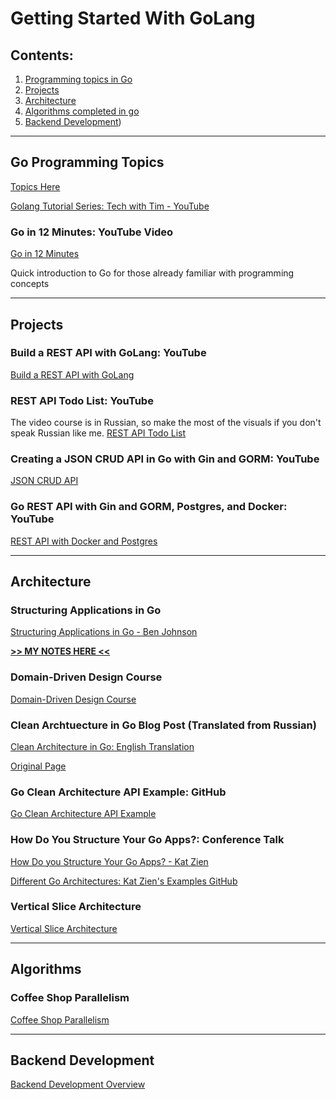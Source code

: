 
# Getting Started With GoLang

## Contents:

1. [Programming topics in Go](#go-programming-topics)
2. [Projects](#projects)
3. [Architecture](#architecture)
4. [Algorithms completed in go](#algorithms)
5. [Backend Development](#backend-development))

*********************************************************

## Go Programming Topics

[Topics Here](./go-lang/go-lang-tutorial.md)

[Golang Tutorial Series: Tech with Tim - YouTube](./go-lang/go-lang-tutorial.md)

### Go in 12 Minutes: YouTube Video

[Go in 12 Minutes](https://www.youtube.com/watch?v=1rxDzs0zgcE)

Quick introduction to Go for those already familiar with programming concepts

*********************************************************

## Projects

### Build a REST API with GoLang: YouTube

[Build a REST API with GoLang](https://www.youtube.com/watch?v=d_L64KT3SFM)


### REST API Todo List: YouTube

The video course is in Russian, so make the most of the visuals if you don't speak Russian like me.
[REST API Todo List](https://www.youtube.com/watch?v=1LFbmWk7NLQ&list=PLbTTxxr-hMmyFAvyn7DeOgNRN8BQdjFm8)

### Creating a JSON CRUD API in Go with Gin and GORM: YouTube

[JSON CRUD API](https://www.youtube.com/watch?v=lf_kiH_NPvM`)

### Go REST API with Gin and GORM, Postgres, and Docker: YouTube

[REST API with Docker and Postgres](https://www.youtube.com/watch?v=ZI6HaPKHYsg)

*********************************************************

## Architecture



### Structuring Applications in Go
[Structuring Applications in Go - Ben Johnson](https://medium.com/@benbjohnson/structuring-applications-in-go-3b04be4ff091)

[**>> MY NOTES HERE <<**](./architecture/structuring-your-go-app.md)

### Domain-Driven Design Course
[Domain-Driven Design Course](https://www.youtube.com/playlist?list=PLZBNtT95PIW3BPNYF5pYOi4MJjg_boXCG)

### Clean Archtuecture in Go Blog Post (Translated from Russian)

[Clean Architecture in Go: English Translation](https://www-zhashkevych-com.translate.goog/clean-architecture?_x_tr_sl=es&_x_tr_tl=en&_x_tr_hl=en&_x_tr_pto=wapp)

[Original Page](https://www.zhashkevych.com/clean-architecture)

### Go Clean Architecture API Example: GitHub

[Go Clean Architecture API Example](https://github.com/zhashkevych/go-clean-architecture)

### How Do You Structure Your Go Apps?: Conference Talk

[How Do you Structure Your Go Apps? - Kat Zien](https://www.youtube.com/watch?v=1rxDzs0zgcE)

[Different Go Architectures: Kat Zien's Examples GitHub](https://github.com/katzien/go-structure-examples)


### Vertical Slice Architecture
[Vertical Slice Architecture](https://medium.com/@Headspring/why-vertical-slice-architecture-is-better-if-you-know-these-few-things-63251cbe80c6)

*********************************************************

## Algorithms

### Coffee Shop Parallelism

[Coffee Shop Parallelism](https://github.com/Sajmani/dotgo/blob/master/coffee/main.go)

*********************************************************

## Backend Development

[Backend Development Overview](./backend-development/backend-development-overview.md)
